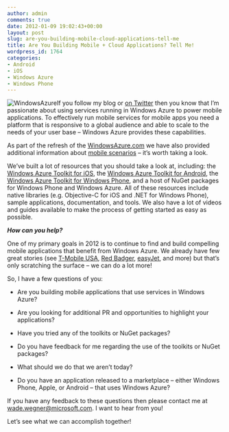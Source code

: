 ```yaml
---
author: admin
comments: true
date: 2012-01-09 19:02:43+00:00
layout: post
slug: are-you-building-mobile-cloud-applications-tell-me
title: Are You Building Mobile + Cloud Applications? Tell Me!
wordpress_id: 1764
categories:
- Android
- iOS
- Windows Azure
- Windows Phone
---
```


![WindowsAzure](http://images.wadewegner.com/wordpress/2012/01/image8.png)If you follow my blog or [on Twitter](http://twitter.com/wadewegner) then you know that I’m passionate about using services running in Windows Azure to power mobile applications. To effectively run mobile services for mobile apps you need a platform that is responsive to a global audience and able to scale to the needs of your user base – Windows Azure provides these capabilities.

 

As part of the refresh of the [WindowsAzure.com](http://www.windowsazure.com/) we have also provided additional information about [mobile scenarios](http://www.windowsazure.com/en-us/home/scenarios/mobile/) – it’s worth taking a look.

 

We’ve built a lot of resources that you should take a look at, including: the [Windows Azure Toolkit for iOS](http://go.microsoft.com/fwlink/?LinkID=234566&clcid=0x409), the [Windows Azure Toolkit for Android](http://go.microsoft.com/fwlink/?LinkID=234567&clcid=0x409), the [Windows Azure Toolkit for Windows Phone](http://go.microsoft.com/fwlink/?LinkID=214684&clcid=0x409), and a host of NuGet packages for Windows Phone and Windows Azure. All of these resources include native libraries (e.g. Objective-C for iOS and .NET for Windows Phone), sample applications, documentation, and tools. We also have a lot of videos and guides available to make the process of getting started as easy as possible.

 

**_How can you help?_**

 

One of my primary goals in 2012 is to continue to find and build compelling mobile applications that benefit from Windows Azure. We already have few great stories (see [T-Mobile USA](http://www.microsoft.com/casestudies/Windows-Azure/T-Mobile-USA/Mobile-Operator-Speeds-Time-to-Market-for-Innovative-Social-Networking-Solution/4000008598), [Red Badger](http://www.microsoft.com/casestudies/Windows-Azure/Red-Badger/Creative-Software-Consultancy-Uses-Cloud-Operating-System-for-Twitter-Push-Alerts/4000011213), [easyJet](http://www.microsoft.com/casestudies/Microsoft-Visual-Studio-Team-Foundation-Server-2010/easyJet/Airline-Aims-to-Save-Millions-Shorten-Airport-Waits-with-Cloud-Based-Mobile-Services/4000010767), and more) but that’s only scratching the surface – we can do a lot more!

 

So, I have a few questions of you:

 

  
  * Are you building mobile applications that use services in Windows Azure? 
   
  * Are you looking for additional PR and opportunities to highlight your applications? 
   
  * Have you tried any of the toolkits or NuGet packages? 
   
  * Do you have feedback for me regarding the use of the toolkits or NuGet packages? 
   
  * What should we do that we aren’t today? 
   
  * Do you have an application released to a marketplace – either Windows Phone, Apple, or Android – that uses Windows Azure? 
 

If you have any feedback to these questions then please contact me at [wade.wegner@microsoft.com](mailto:wade.wegner@microsoft.com). I want to hear from you!

 

Let’s see what we can accomplish together!
